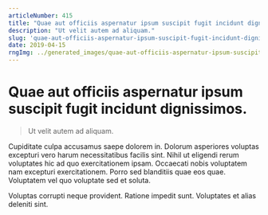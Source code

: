 ```yaml
---
articleNumber: 415
title: "Quae aut officiis aspernatur ipsum suscipit fugit incidunt dignissimos."
description: "Ut velit autem ad aliquam."
slug: 'quae-aut-officiis-aspernatur-ipsum-suscipit-fugit-incidunt-dignissimos.'
date: 2019-04-15
rngImg: ../generated_images/quae-aut-officiis-aspernatur-ipsum-suscipit-fugit-incidunt-dignissimos..jpg
---
```


# Quae aut officiis aspernatur ipsum suscipit fugit incidunt dignissimos.

> Ut velit autem ad aliquam.

Cupiditate culpa accusamus saepe dolorem in. Dolorum asperiores voluptas excepturi vero harum necessitatibus facilis sint. Nihil ut eligendi rerum voluptates hic ad quo exercitationem ipsam. Occaecati nobis voluptatem nam excepturi exercitationem. Porro sed blanditiis quae eos quae. Voluptatem vel quo voluptate sed et soluta.
 Voluptas corrupti neque provident. Ratione impedit sunt. Voluptates et alias deleniti sint.

